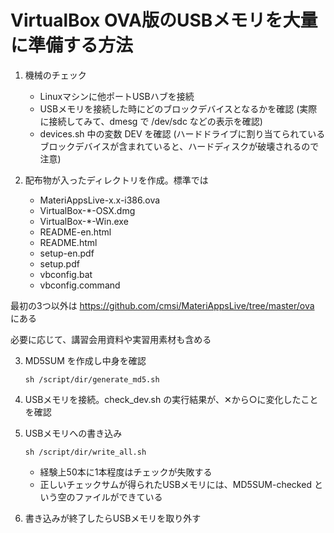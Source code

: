 # VirtualBox OVA版のUSBメモリを大量に準備する方法

1. 機械のチェック

   * Linuxマシンに他ポートUSBハブを接続
   * USBメモリを接続した時にどのブロックデバイスとなるかを確認
     (実際に接続してみて、dmesg で /dev/sdc などの表示を確認)
   * devices.sh 中の変数 DEV を確認
     (ハードドライブに割り当てられているブロックデバイスが含まれていると、ハードディスクが破壊されるので注意)

2. 配布物が入ったディレクトリを作成。標準では

    * MateriAppsLive-x.x-i386.ova
    * VirtualBox-*-OSX.dmg
    * VirtualBox-*-Win.exe
    * README-en.html
    * README.html
    * setup-en.pdf
    * setup.pdf
    * vbconfig.bat
    * vbconfig.command

  最初の3つ以外は https://github.com/cmsi/MateriAppsLive/tree/master/ova にある

  必要に応じて、講習会用資料や実習用素材も含める

3. MD5SUM を作成し中身を確認

   ```
   sh /script/dir/generate_md5.sh
   ```

4. USBメモリを接続。check_dev.sh の実行結果が、✕から○に変化したことを確認

5. USBメモリへの書き込み

   ```
   sh /script/dir/write_all.sh
   ```

   * 経験上50本に1本程度はチェックが失敗する
   * 正しいチェックサムが得られたUSBメモリには、MD5SUM-checked という空のファイルができている
   
6. 書き込みが終了したらUSBメモリを取り外す

